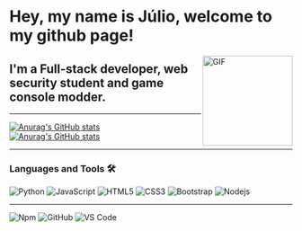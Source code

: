 # Hey, my name is Júlio, welcome to my github page!

<img align="right" alt="GIF" height="160px" src="https://media0.giphy.com/media/3oKIPnAiaMCws8nOsE/giphy.gif" />

## I'm a Full-stack developer, web security student and game console modder.

---
[![Anurag's GitHub stats](https://github-readme-stats.vercel.app/api?username=brokeboienige&show_icons=true&theme=dracula)](https://github.com/anuraghazra/github-readme-stats)
<br>
[![Anurag's GitHub stats](https://github-readme-stats.vercel.app/api/top-langs/?username=brokeboienige&show_icons=true&theme=dracula)](https://github.com/anuraghazra/github-readme-stats)

---
### Languages and Tools 🛠 

![Python](http://img.shields.io/badge/-Python-3776AB?style=flat-square&logo=python&logoColor=ffffff)
![JavaScript](https://img.shields.io/badge/-Javascript-%23f0db4f?style=flat-square&logo=javascript&logoColor=000000)
![HTML5](https://img.shields.io/badge/-HTML5-%23E44D27?style=flat-square&logo=html5&logoColor=ffffff)
![CSS3](https://img.shields.io/badge/-CSS3-%231572B6?style=flat-square&logo=css3&logoColor=ffffff)
![Bootstrap](https://img.shields.io/badge/-Bootstrap-563D7C?style=flat-square&logo=Bootstrap&logoColor=ffffff)
![Nodejs](https://img.shields.io/badge/-Nodejs-339933?style=flat-square&logo=Node.js&logoColor=ffffff)

---
![Npm](https://img.shields.io/badge/-npm-CB3837?style=flat-square&logo=npm&logoColor=ffffff)
![GitHub](https://img.shields.io/badge/-GitHub-181717?style=flat-square&logo=github&logoColor=ffffff)
![VS Code](http://img.shields.io/badge/-VS%20Code-007ACC?style=flat-square&logo=visual-studio-code&logoColor=ffffff)
